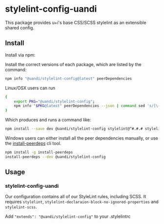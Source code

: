 # stylelint-config-uandi

This package provides u+i's base CSS/SCSS stylelint as an extensible shared config.

## Install

Install via npm:

Install the correct versions of each package, which are listed by the command:

```sh
npm info "@uandi/stylelint-config@latest" peerDependencies
```

Linux/OSX users can run

```sh
(
    export PKG="@uandi/stylelint-config";
    npm info "$PKG@latest" peerDependencies --json | command sed 's/[\{\},]//g ; s/: /@/g' | xargs npm install --save-dev "$PKG@latest"
)
```

Which produces and runs a command like:

```sh
npm install --save dev @uandi/stylelint-config stylelint@^#.#.# stylelint-declaration-block-no-ignored-properties@^#.#.# stylelint-scss@^#.#.#
```

Windows users can either install all the peer dependencies manually, or use the [install-peerdeps](https://github.com/nathanhleung/install-peerdeps) cli tool.

```sh
npm install -g install-peerdeps
install-peerdeps --dev @uandi/stylelint-config
```

## Usage

### stylelint-config-uandi

Our configuration contains all of our StyleLint rules, including SCSS. It requires `stylelint`, `stylelint-declaraion-block-no-ignored-properties` and `stylelint-scss`.

Add `"extends": "@uandi/stylelint-config"` to your .stylelintrc
